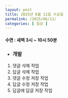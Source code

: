 ```yaml
---
layout: post
title: 2025년 6월 11일 수요일
permalink: /2025/06/11/
categories: [ 일상 ]
---
```

#### 수면 : 새벽 3시 ~ 10시 50분
* ### 개발
1. 댓글 삭제 작업
2. 답글 삭제 작업
3. 댓글 수정 저장 작업
4. 답글 수정 저장 작업
5. 답글에 답글 저장 작업
